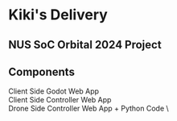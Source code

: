 # Kiki's Delivery
## NUS SoC Orbital 2024 Project

## Components
Client Side Godot Web App \
Client Side Controller Web App \
Drone Side Controller Web App + Python Code \
